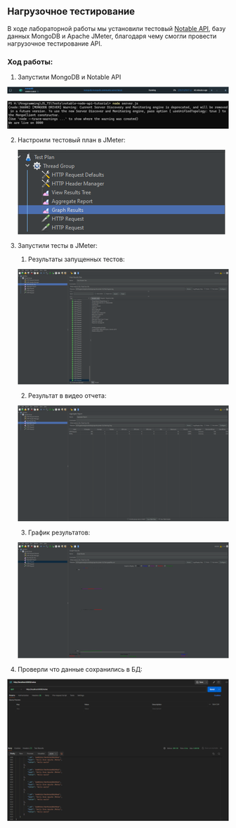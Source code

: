 ## Нагрузочное тестирование

В ходе лабораторной работы мы установили тестовый [Notable API](https://github.com/bunnies-group/notable-node-api-tutorial/tree/master), базу данных MongoDB и Apache JMeter, благодаря чему смогли провести нагрузочное тестирование API.

### Ход работы:

1. Запустили MongoDB и Notable API

![mongodb](images/mongodb.png)

![notable-api](images/notable-api.png)

2. Настроили тестовый план в JMeter:

    ![test-plan](images/test-plan.png)

3. Запустили тесты в JMeter:

    1. Результаты запущенных тестов:

    ![results-tree](images/results-tree.png)

    2. Результат в видео отчета:

    ![aggregate-report](images/aggregate-report.png)

    3. График результатов:

    ![graph-results](images/graph-results.png)

4. Проверли что данные сохранились в БД:

![added-notes](images/added-notes.png)

